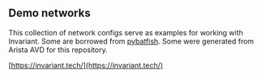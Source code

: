 ## Demo networks

This collection of network configs serve as examples for working with Invariant. Some are borrowed from [pybatfish](https://github.com/batfish/pybatfish/tree/master/jupyter_notebooks/networks). Some were generated from Arista AVD for this repository.

[https://invariant.tech/](https://invariant.tech/)


